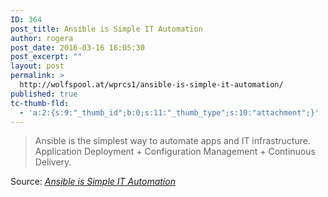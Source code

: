 ```yaml
---
ID: 364
post_title: Ansible is Simple IT Automation
author: rogera
post_date: 2016-03-16 16:05:30
post_excerpt: ""
layout: post
permalink: >
  http://wolfspool.at/wprcs1/ansible-is-simple-it-automation/
published: true
tc-thumb-fld:
  - 'a:2:{s:9:"_thumb_id";b:0;s:11:"_thumb_type";s:10:"attachment";}'
---
```

<blockquote><a href="https://www.ansible.com/"><img class="alignnone size-full" src="//www.ansible.com/hubfs/-2015-template-assets/images/home/watch-video-screen.png?t=1458071360220" alt="" /></a>Ansible is the simplest way to automate apps and IT infrastructure. Application Deployment + Configuration Management + Continuous Delivery.</blockquote>
Source: <em><a href="https://www.ansible.com">Ansible is Simple IT Automation</a></em>